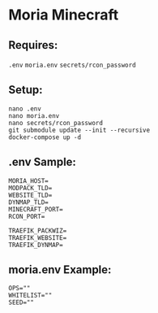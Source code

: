 # Moria Minecraft

## Requires:
`.env`
`moria.env`
`secrets/rcon_password`

## Setup:
```
nano .env
nano moria.env
nano secrets/rcon_password
git submodule update --init --recursive
docker-compose up -d
```

## .env Sample:

```
MORIA_HOST=
MODPACK_TLD=
WEBSITE_TLD=
DYNMAP_TLD=
MINECRAFT_PORT=
RCON_PORT=

TRAEFIK_PACKWIZ=
TRAEFIK_WEBSITE=
TRAEFIK_DYNMAP=
```

## moria.env Example:

```
OPS=""
WHITELIST=""
SEED=""
```

